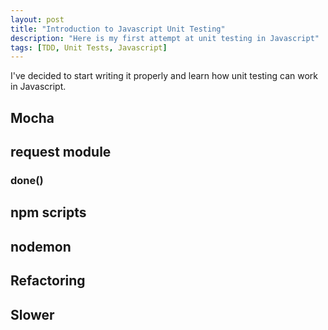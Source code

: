 ```yaml
---
layout: post
title: "Introduction to Javascript Unit Testing"
description: "Here is my first attempt at unit testing in Javascript"
tags: [TDD, Unit Tests, Javascript]
---
```


I've decided to start writing it properly and learn how unit testing can work in Javascript.

## Mocha

## request module

### done()

## npm scripts

## nodemon

## Refactoring

## Slower

